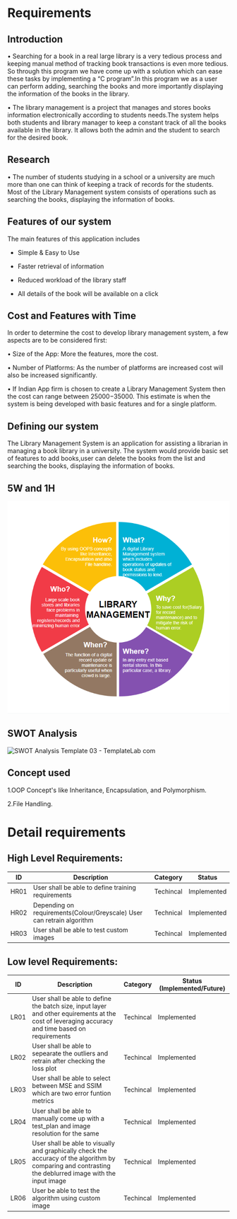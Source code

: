 # Requirements

## Introduction

• Searching for a book in a real large library is a very tedious process and keeping manual method of tracking book transactions is even more tedious. So through this program we     have come up with a solution which can ease these tasks by implementing a “C program”.In this program we as a user can perform adding, searching the books and more importantly     displaying the information of the books in the library.

•	The library management is a project that manages and stores books information electronically according to students needs.The system helps both students and library manager to     keep a constant track of all the books available in the library. It allows both the admin and the student to search for the desired book.

## Research

•	The number of students studying in a school or a university are much more than one can think of keeping a track of records for the students. Most of the Library Management         system consists of operations such as searching the books, displaying the information of books. 

## Features of our system

The main features of this application includes

- Simple & Easy to Use

- Faster retrieval of information

- Reduced workload of the library staff

- All details of the book will be available on a click

## Cost and Features with Time

In order to determine the cost to develop library management system, a few aspects are to be considered first:

•	Size of the App: More the features, more the cost.

•	Number of Platforms: As the number of platforms are increased cost will also be increased significantly.

•	If Indian App firm is chosen to create a Library Management System then the cost can range between $25000-$35000. This estimate is when the system is being developed with basic features and for a single platform.

## Defining our system

The Library Management System is an application for assisting a librarian in managing a book library in a university. The system would provide basic set of features to add books,user can delete the books from the list and searching the books, displaying the information of books. 

## 5W and 1H 

![WH](https://github.com/BhavanSekar/SDLC_9_Winterfell-LibraryManagement/blob/main/5_Images/5w%201h%20report.PNG)

## SWOT Analysis

![SWOT Analysis Template 03 - TemplateLab com](https://user-images.githubusercontent.com/67951541/130201901-4abd2038-ffaa-41a1-b4f7-ae9732a4ac2f.png)

## Concept used

1.OOP Concept's like Inheritance, Encapsulation, and Polymorphism.

2.File Handling.

# Detail requirements

## High Level Requirements: 

| ID | Description | Category | Status | 
| ----- | ----- | ------- | ---------|
| HR01 | User shall be able to define training requirements | Techincal | Implemented |
| HR02 | Depending on requirements(Colour/Greyscale) User can retrain algorithm | Technical | Implemented |
| HR03 | User shall be able to test custom images | Techincal | Implemented |

##  Low level Requirements:
 
| ID | Description |Category| Status (Implemented/Future) |
| ------ | --------- | ----- |----|
|LR01|  User shall be able to define the batch size, input layer and other equirements at the cost of leveraging accuracy and time based on requirements | Techincal | Implemented |
|LR02|  User shall be able to sepearate the outliers and retrain after checking the loss plot | Techincal | Implemented |
|LR03|  User shall be able to select between MSE and SSIM which are two error funtion metrics | Techincal | Implemented |
|LR04|  User shall be able to manually come up with a test_plan and image resolution for the same | Technical|  Implemented |
|LR05|  User shall be able  to visually and graphically check the accuracy of the algorithm by comparing and contrasting the deblurred image with the input image |Technical | Implemented|
|LR06|  User be able to test the algorithm using custom image |Techincal |Implemented|

